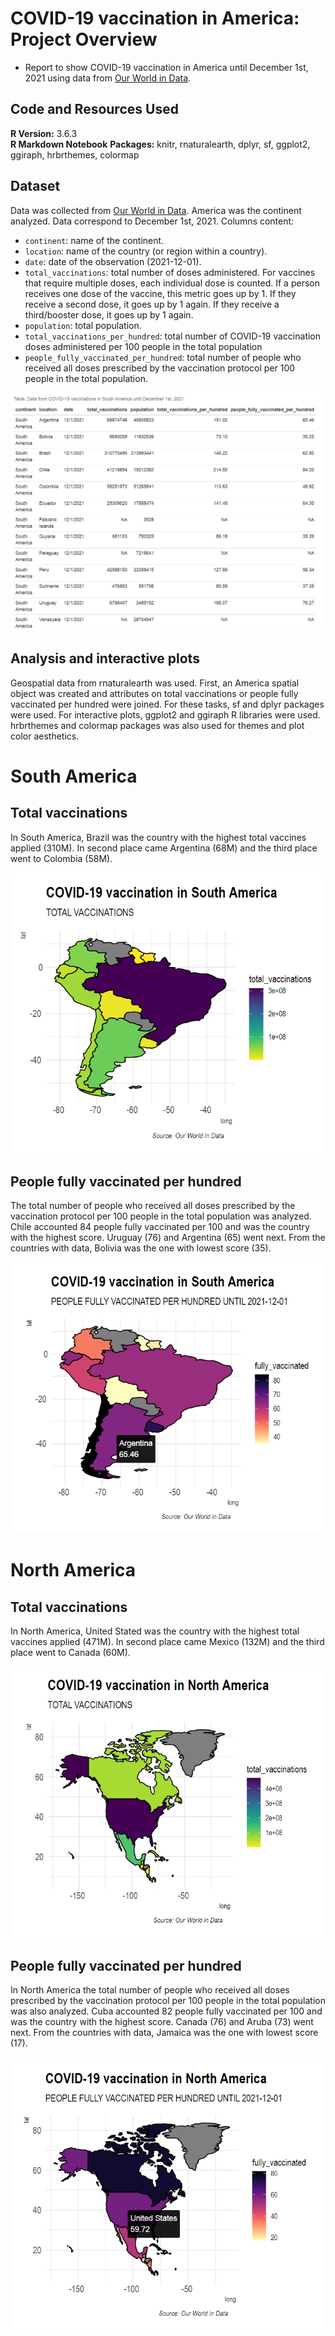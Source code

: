 # COVID-19 vaccination in America: Project Overview 
* Report to show COVID-19 vaccination in America until December 1st, 2021 using data from [Our World in Data](https://github.com/owid/covid-19-data/tree/master/public/data/vaccinations).


## Code and Resources Used 
**R Version:** 3.6.3  
**R Markdown Notebook**
**Packages:** knitr, rnaturalearth, dplyr, sf, ggplot2, ggiraph, hrbrthemes, colormap

## Dataset

Data was collected from [Our World in Data](https://github.com/owid/covid-19-data/tree/master/public/data/vaccinations). America was the continent analyzed. Data correspond to December 1st, 2021. Columns content:

* `continent`: name of the continent.
* `location`: name of the country (or region within a country).
* `date`: date of the observation (2021-12-01).
* `total_vaccinations`: total number of doses administered. For vaccines that require multiple doses, each individual dose is counted. If a person receives one dose of the vaccine, this metric goes up by 1. If they receive a second dose, it goes up by 1 again. If they receive a third/booster dose, it goes up by 1 again.
* `population`: total population.
* `total_vaccinations_per_hundred`: total number of COVID-19 vaccination doses administered per 100 people in the total population
* `people_fully_vaccinated_per_hundred`: total number of people who received all doses prescribed by the vaccination protocol per 100 people in the total population.

![table1](images/table1.png)

## Analysis and interactive plots

Geospatial data from rnaturalearth was used. First, an America spatial object was created and attributes on total vaccinations or people fully vaccinated per hundred were joined. For these tasks, sf and dplyr packages were used. For interactive plots, ggplot2 and ggiraph R libraries were used. hrbrthemes and colormap packages was also used for themes and plot color aesthetics.


# South America

## Total vaccinations

In South America, Brazil was the country with the highest total vaccines applied (310M). In second place came Argentina (68M) and the third place went to Colombia (58M).

![totvac_SA](images/totvac_SA.png)


## People fully vaccinated per hundred

The total number of people who received all doses prescribed by the vaccination protocol per 100 people in the total population was analyzed. Chile accounted 84 people fully vaccinated per 100 and was the country with the highest score. Uruguay (76) and Argentina (65) went next. From the countries with data, Bolivia was the one with lowest score (35).

![fullyvac_SA](images/fullyvac_SA.png)


# North America

## Total vaccinations

In North America, United Stated was the country with the highest total vaccines applied (471M). In second place came Mexico (132M) and the third place went to Canada (60M).

![totvac_NA](images/totvac_NA.png)

## People fully vaccinated per hundred

In North America the total number of people who received all doses prescribed by the vaccination protocol per 100 people in the total population was also analyzed. Cuba accounted 82 people fully vaccinated per 100 and was the country with the highest score. Canada (76) and Aruba (73) went next. From the countries with data, Jamaica was the one with lowest score (17).

![fullyvac_NA](images/fullyvac_NA.png)
